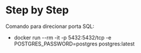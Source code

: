 # Step by Step

Comando para direcionar porta SQL:
* docker run --rm -it  -p 5432:5432/tcp -e POSTGRES_PASSWORD=postgres postgres:latest